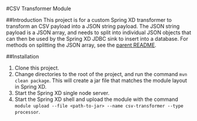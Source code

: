 #CSV Transformer Module

##Introduction
This project is for a custom Spring XD transformer to transform an CSV payload into a JSON string payload.  The JSON string payload is a JSON array, and needs to split into individual JSON objects that can then be used by the Spring XD JDBC sink to insert into a database.  For methods on splitting the JSON array, see the [parent README](../README.md).

##Installation

1. Clone this project.
2. Change directories to the root of the project, and run the command `mvn clean package`.  This will create a jar file that matches the module layout in Spring XD.
3. Start the Spring XD single node server.
4. Start the Spring XD shell and upload the module with the command `module upload --file <path-to-jar> --name csv-transformer --type processor`.

